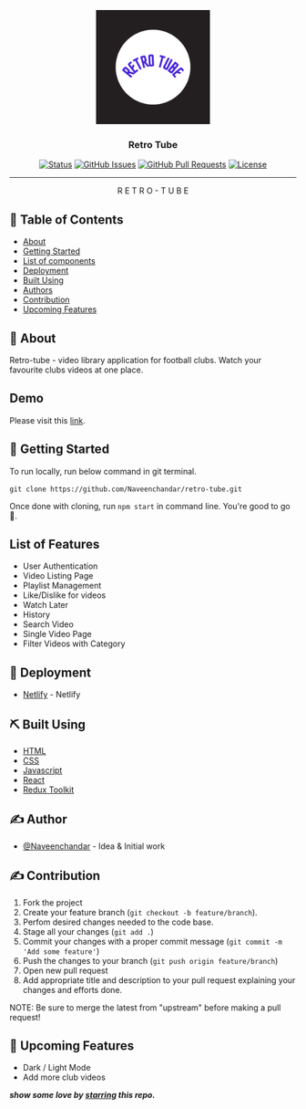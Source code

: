 <p align="center">
  <a href="" rel="noopener">
 <img width=200px height=200px src="./src/assets/images/logo.png" alt="Retro-Tube logo"></a>
</p>

<h3 align="center">Retro Tube</h3>

<div align="center">

[![Status](https://img.shields.io/badge/status-active-success.svg)]()
[![GitHub Issues](https://img.shields.io/badge/issues-0-brightgreen)](https://github.com/Naveenchandar/retro-tube/issues)
[![GitHub Pull Requests](https://img.shields.io/badge/pull%20requests-0-brightgreen)](https://github.com/Naveenchandar/retro-tube/pulls)
[![License](https://img.shields.io/badge/license-MIT-blue.svg)](/LICENSE)

</div>

---

<p align="center"> R E T R O - T U B E
    <br> 
</p>

## 📝 Table of Contents

- [About](#about)
- [Getting Started](#getting_started)
- [List of components](#listoffeatures)
- [Deployment](#deployment)
- [Built Using](#built_using)
- [Authors](#author)
- [Contribution](#contribution)
- [Upcoming Features](#upcomingfeatures)

## 🧐 About <a name = "about"></a>

Retro-tube - video library application for football clubs. Watch your favourite clubs videos at one place.

## Demo
Please visit this [link](https://retro-tube.netlify.app/).

## 🏁 Getting Started <a name = "getting_started"></a>

To run locally, run below command in git terminal.

```
git clone https://github.com/Naveenchandar/retro-tube.git
```
Once done with cloning, run `npm start` in command line. You're good to go 🎉.

## List of Features <a name="listoffeatures"></a>

- User Authentication
- Video Listing Page 
- Playlist Management
- Like/Dislike for videos
- Watch Later
- History
- Search Video
- Single Video Page
- Filter Videos with Category

## 🚀 Deployment <a name = "deployment"></a>

- [Netlify](https://www.netlify.com/) - Netlify

## ⛏️ Built Using <a name = "built_using"></a>

- [HTML](https://developer.mozilla.org/en-US/docs/Web/HTML)
- [CSS](https://developer.mozilla.org/en-US/docs/Web/CSS)
- [Javascript](https://developer.mozilla.org/en-US/docs/Web/JavaScript)
- [React](https://reactjs.org/)
- [Redux Toolkit](https://redux-toolkit.js.org/)

## ✍️ Author <a name = "author"></a>

- [@Naveenchandar](https://github.com/Naveenchandar) - Idea & Initial work

## ✍️ Contribution <a name = "contribution"></a>

1. Fork the project
2. Create your feature branch (`git checkout -b feature/branch`).
3. Perfom desired changes needed to the code base.
4. Stage all your changes (`git add .`)
3. Commit your changes with a proper commit message (`git commit -m 'Add some feature'`)
4. Push the changes to your branch (`git push origin feature/branch`)
5. Open new pull request
6. Add appropriate title and description to your pull request explaining your changes and efforts done.

NOTE: Be sure to merge the latest from "upstream" before making a pull request!

## 🎉 Upcoming Features <a name = "upcomingfeatures"></a>

- Dark / Light Mode
- Add more club videos

***show some love by [starring](https://github.com/Naveenchandar/retro-tube) this repo.***